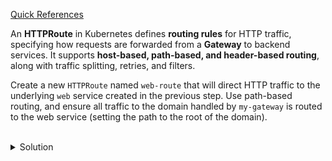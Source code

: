 [Quick References](https://gateway-api.sigs.k8s.io/api-types/httproute/)

An **HTTPRoute** in Kubernetes defines **routing rules** for HTTP traffic, specifying how requests are forwarded from a **Gateway** to backend services. It supports **host-based, path-based, and header-based routing**, along with traffic splitting, retries, and filters.

Create a new `HTTPRoute` named `web-route` that will direct HTTP traffic to the underlying `web` service created in the previous step. Use path-based routing, and ensure all traffic to the domain handled by `my-gateway` is routed to the web service (setting the path to the root of the domain).



<br>
<details><summary>Solution</summary>
<br>

```bash
# create an HTTPRoute named `web-route` and direct HTTP requests to the service `web` on port 80
cat <<EOF | kubectl apply -f -
apiVersion: gateway.networking.k8s.io/v1
kind: HTTPRoute
metadata:
 name: web-route
 namespace: default
spec:
 parentRefs:
 - name: my-gateway
 rules:
 - matches:
   - path:
	   type: PathPrefix
	   value: "/"
   backendRefs:
   - name: web
	 port: 80
EOF
```{{exec}}

</details>
